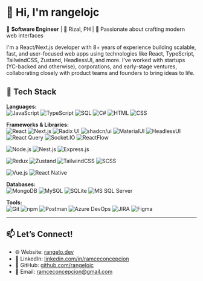 # 👋 Hi, I'm rangelojc

🎯 **Software Engineer** | 📍 Rizal, PH | 🧠 Passionate about crafting modern web interfaces

I'm a React/Next.js developer with 8+ years of experience building scalable, fast, and user-focused web apps using technologies like React, TypeScript, TailwindCSS, Zustand, HeadlessUI, and more. I've worked with startups (YC-backed and otherwise), corporations, and early-stage ventures, collaborating closely with product teams and founders to bring ideas to life.

## 🧰 Tech Stack

**Languages:**  
![JavaScript](https://img.shields.io/badge/JavaScript-F7DF1E?logo=javascript&logoColor=black&style=flat-square)
![TypeScript](https://img.shields.io/badge/TypeScript-3178C6?logo=typescript&logoColor=white&style=flat-square)
![SQL](https://img.shields.io/badge/SQL-4479A1?logo=sqlite&logoColor=white&style=flat-square)
![C#](https://img.shields.io/badge/C%23-239120?logo=c-sharp&logoColor=white&style=flat-square)
![HTML](https://img.shields.io/badge/HTML5-E34F26?logo=html5&logoColor=white&style=flat-square)
![CSS](https://img.shields.io/badge/CSS3-1572B6?logo=css3&logoColor=white&style=flat-square)

**Frameworks & Libraries:**  
![React](https://img.shields.io/badge/React-61DAFB?logo=react&logoColor=black&style=flat-square)
![Next.js](https://img.shields.io/badge/Next.js-000000?logo=next.js&logoColor=white&style=flat-square)
![Radix UI](https://img.shields.io/badge/Radix_UI-FFFFFF?logo=radix-ui&logoColor=black&style=flat-square)
![shadcn/ui](https://img.shields.io/badge/shadcn--ui-111827?logo=tailwindcss&logoColor=white&style=flat-square)
![MaterialUI](https://img.shields.io/badge/Material--UI-007FFF?logo=mui&logoColor=white&style=flat-square)
![HeadlessUI](https://img.shields.io/badge/HeadlessUI-1E293B?logo=tailwind-css&logoColor=white&style=flat-square)
![React Query](https://img.shields.io/badge/React_Query-FF4154?logo=reactquery&logoColor=white&style=flat-square)
![Socket.IO](https://img.shields.io/badge/Socket.io-010101?logo=socket.io&logoColor=white&style=flat-square)
![ReactFlow](https://img.shields.io/badge/ReactFlow-6A5ACD?style=flat-square&logo=react&logoColor=white)

![Node.js](https://img.shields.io/badge/Node.js-339933?logo=node.js&logoColor=white&style=flat-square)
![Nest.js](https://img.shields.io/badge/Nest.js-E0234E?logo=nestjs&logoColor=white&style=flat-square)
![Express.js](https://img.shields.io/badge/Express.js-000000?logo=express&logoColor=white&style=flat-square)

![Redux](https://img.shields.io/badge/Redux-764ABC?logo=redux&logoColor=white&style=flat-square)
![Zustand](https://img.shields.io/badge/Zustand-000000?logo=zotero&logoColor=white&style=flat-square)
![TailwindCSS](https://img.shields.io/badge/TailwindCSS-38B2AC?logo=tailwind-css&logoColor=white&style=flat-square)
![SCSS](https://img.shields.io/badge/SCSS-CC6699?logo=sass&logoColor=white&style=flat-square)

![Vue.js](https://img.shields.io/badge/Vue.js-4FC08D?logo=vue.js&logoColor=white&style=flat-square)
![React Native](https://img.shields.io/badge/React_Native-20232A?logo=react&logoColor=61DAFB&style=flat-square)

**Databases:**  
![MongoDB](https://img.shields.io/badge/MongoDB-47A248?logo=mongodb&logoColor=white&style=flat-square)
![MySQL](https://img.shields.io/badge/MySQL-4479A1?logo=mysql&logoColor=white&style=flat-square)
![SQLite](https://img.shields.io/badge/SQLite-003B57?logo=sqlite&logoColor=white&style=flat-square)
![MS SQL Server](https://img.shields.io/badge/MS_SQL_Server-CC2927?logo=microsoftsqlserver&logoColor=white&style=flat-square)

**Tools:**  
![Git](https://img.shields.io/badge/Git-F05032?logo=git&logoColor=white&style=flat-square)
![npm](https://img.shields.io/badge/npm-CB3837?logo=npm&logoColor=white&style=flat-square)
![Postman](https://img.shields.io/badge/Postman-FF6C37?logo=postman&logoColor=white&style=flat-square)
![Azure DevOps](https://img.shields.io/badge/Azure_DevOps-0078D7?logo=azuredevops&logoColor=white&style=flat-square)
![JIRA](https://img.shields.io/badge/JIRA-0052CC?logo=jira&logoColor=white&style=flat-square)
![Figma](https://img.shields.io/badge/Figma-F24E1E?logo=figma&logoColor=white&style=flat-square)


---

## 📫 Let’s Connect!

- 🌐 Website: [rangelo.dev](https://rangelo.dev)
- 💼 LinkedIn: [linkedin.com/in/ramceconcepcion](https://www.linkedin.com/in/ramceconcepcion)
- 🐙 GitHub: [github.com/rangelojc](https://github.com/rangelojc)
- 📧 Email: [ramceconcepcion@gmail.com](mailto:ramceconcepcion@gmail.com)
